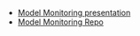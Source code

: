 - [Model Monitoring presentation](../3_modeling_and_machine_learning/model-monitoring/model_monitor_dssg.pdf)
- [Model Monitoring Repo](https://github.com/dssg/model_monitor/tree/dev)

